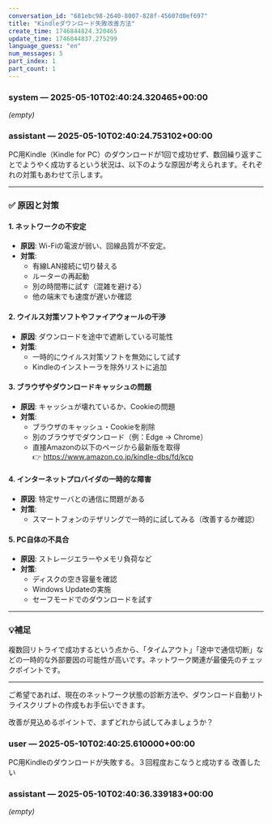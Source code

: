 ```yaml
---
conversation_id: "681ebc98-2640-8007-828f-45607d0ef697"
title: "Kindleダウンロード失敗改善方法"
create_time: 1746844824.320465
update_time: 1746844837.275299
language_guess: "en"
num_messages: 5
part_index: 1
part_count: 1
---
```


### system — 2025-05-10T02:40:24.320465+00:00

_(empty)_

### assistant — 2025-05-10T02:40:24.753102+00:00

PC用Kindle（Kindle for PC）のダウンロードが1回で成功せず、数回繰り返すことでようやく成功するという状況は、以下のような原因が考えられます。それぞれの対策もあわせて示します。

---

### ✅ 原因と対策

#### 1. **ネットワークの不安定**
- **原因**: Wi-Fiの電波が弱い、回線品質が不安定。
- **対策**:
  - 有線LAN接続に切り替える
  - ルーターの再起動
  - 別の時間帯に試す（混雑を避ける）
  - 他の端末でも速度が遅いか確認

#### 2. **ウイルス対策ソフトやファイアウォールの干渉**
- **原因**: ダウンロードを途中で遮断している可能性
- **対策**:
  - 一時的にウイルス対策ソフトを無効にして試す
  - Kindleのインストーラを除外リストに追加

#### 3. **ブラウザやダウンロードキャッシュの問題**
- **原因**: キャッシュが壊れているか、Cookieの問題
- **対策**:
  - ブラウザのキャッシュ・Cookieを削除
  - 別のブラウザでダウンロード（例：Edge → Chrome）
  - 直接Amazonの以下のページから最新版を取得  
    👉 https://www.amazon.co.jp/kindle-dbs/fd/kcp

#### 4. **インターネットプロバイダの一時的な障害**
- **原因**: 特定サーバとの通信に問題がある
- **対策**:
  - スマートフォンのテザリングで一時的に試してみる（改善するか確認）

#### 5. **PC自体の不具合**
- **原因**: ストレージエラーやメモリ負荷など
- **対策**:
  - ディスクの空き容量を確認
  - Windows Updateの実施
  - セーフモードでのダウンロードを試す

---

### 💡補足
複数回リトライで成功するという点から、「タイムアウト」「途中で通信切断」などの一時的な外部要因の可能性が高いです。ネットワーク関連が最優先のチェックポイントです。

---

ご希望であれば、現在のネットワーク状態の診断方法や、ダウンロード自動リトライスクリプトの作成もお手伝いできます。

改善が見込めるポイントで、まずどれから試してみましょうか？

### user — 2025-05-10T02:40:25.610000+00:00

PC用Kindleのダウンロードが失敗する。３回程度おこなうと成功する
改善したい

### assistant — 2025-05-10T02:40:36.339183+00:00

_(empty)_
